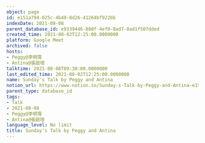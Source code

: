 ```yaml
---
object: page
id: e151a794-025c-4b49-8d26-41264bf922bb
indexDate: 2021-08-08
parent_database_id: e9339446-880f-4ef0-8ad7-8ad1f507dded
created_time: 2021-08-02T12:25:00.0000000
platform: Google Meet
archived: false
hosts:
- Peggy@李明霈
- Antina@張庭瑄
talktime: 2021-08-08T09:30:00.0000000
last_edited_time: 2021-08-02T12:25:00.0000000
name: Sunday's Talk by Peggy and Antina
notion_url: https://www.notion.so/Sunday-s-Talk-by-Peggy-and-Antina-e151a794025c4b498d2641264bf922bb
parent_type: database_id
tags:
- Talk
- 2021-08-08
- Peggy@李明霈
- Antina@張庭瑄
language_level: No limit
title: Sunday's Talk by Peggy and Antina
---
```







